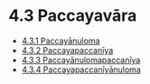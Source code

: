 # 4.3 Paccayavāra

* [4.3.1 Paccayānuloma](4.3/4.3.1.md)
* [4.3.2 Paccayapaccanīya](4.3/4.3.2.md)
* [4.3.3 Paccayānulomapaccanīya](4.3/4.3.3.md)
* [4.3.4 Paccayapaccanīyānuloma](4.3/4.3.4.md)
